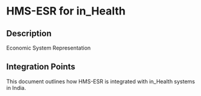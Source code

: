 # HMS-ESR for in_Health

## Description

Economic System Representation

## Integration Points

This document outlines how HMS-ESR is integrated with in_Health systems in India.
